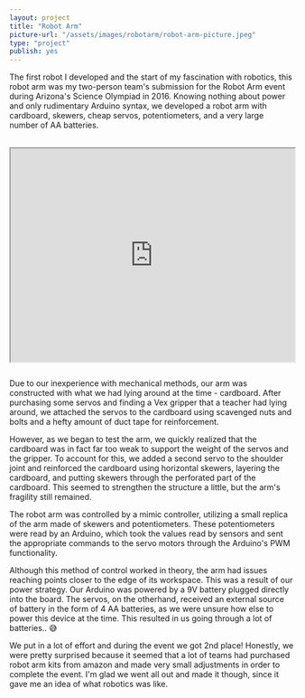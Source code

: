```yaml
---
layout: project
title: "Robot Arm"
picture-url: "/assets/images/robotarm/robot-arm-picture.jpeg"
type: "project"
publish: yes
---
```


The first robot I developed and the start of my fascination with robotics, this robot arm was my two-person team's submission for the Robot Arm event during Arizona's Science Olympiad in 2016. Knowing nothing about power and only rudimentary Arduino syntax, we developed a robot arm with cardboard, skewers, cheap servos, potentiometers, and a very large number of AA batteries. 

<!--more-->
<br>
<div style="position: relative; width: 100%; padding-bottom: 75%;">
    <iframe style="position: absolute" width="100%" height="100%" src="https://www.youtube.com/embed/TJCXTsTXtJM" allowfullscreen></iframe>
</div>
<br>

Due to our inexperience with mechanical methods, our arm was constructed with what we had lying around at the time - cardboard. After purchasing some servos and finding a Vex gripper that a teacher had lying around, we attached the servos to the cardboard using scavenged nuts and bolts and a hefty amount of duct tape for reinforcement. 

However, as we began to test the arm, we quickly realized that the cardboard was in fact far too weak to support the weight of the servos and the gripper. To account for this, we added a second servo to the shoulder joint and reinforced the cardboard using horizontal skewers, layering the cardboard, and putting skewers through the perforated part of the cardboard. This seemed to strengthen the structure a little, but the arm's fragility still remained.

The robot arm was controlled by a mimic controller, utilizing a small replica of the arm made of skewers and potentiometers. These potentiometers were read by an Arduino, which took the values read by sensors and sent the appropriate commands to the servo motors through the Arduino's PWM functionality.

Although this method of control worked in theory, the arm had issues reaching points closer to the edge of its workspace. This was a result of our power strategy. Our Arduino was powered by a 9V battery plugged directly into the board. The servos, on the otherhand, received an external source of battery in the form of 4 AA batteries, as we were unsure how else to power this device at the time. This resulted in us going through a lot of batteries.. 😅

We put in a lot of effort and during the event we got 2nd place! Honestly, we were pretty surprised because it seemed that a lot of teams had purchased robot arm kits from amazon and made very small adjustments in order to complete the event. I'm glad we went all out and made it though, since it gave me an idea of what robotics was like.